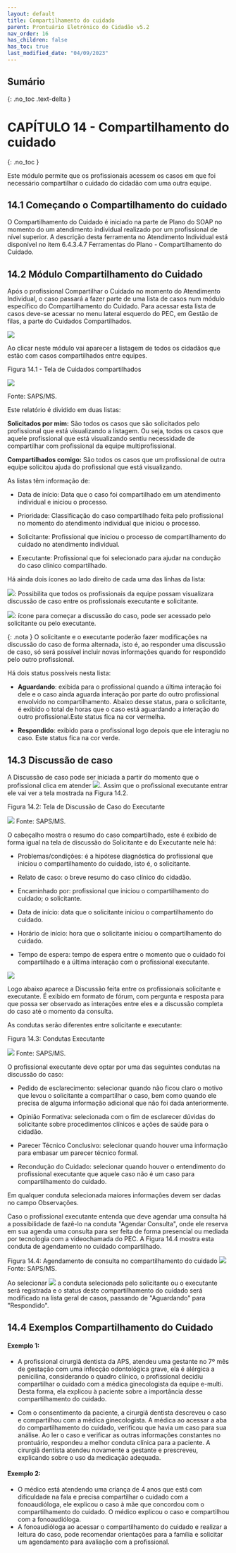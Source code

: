 ```yaml
---
layout: default
title: Compartilhamento do cuidado
parent: Prontuário Eletrônico do Cidadão v5.2
nav_order: 16
has_children: false
has_toc: true
last_modified_date: "04/09/2023"
---
```


## Sumário
{: .no_toc .text-delta }

# CAPÍTULO 14 - Compartilhamento do cuidado
{: .no_toc }

Este módulo permite que os profissionais acessem os casos em que foi necessário compartilhar o cuidado do cidadão com uma outra equipe. 


## 14.1 Começando o Compartilhamento do cuidado

O Compartilhamento do Cuidado é iniciado na parte de Plano do SOAP no momento do um atendimento individual realizado por um profissional de nível superior. A descrição desta ferramenta no Atendimento Individual está disponível no item 6.4.3.4.7 Ferramentas do Plano - Compartilhamento do Cuidado.


## 14.2 Módulo Compartilhamento do Cuidado

Após o profissional Compartilhar o Cuidado no momento do Atendimento Individual, o caso passará a fazer parte de uma lista de casos num módulo específico do Compartilhamento do Cuidado. Para acessar esta lista de casos deve-se acessar no menu lateral esquerdo do PEC, em Gestão de filas, a parte do Cuidados Compartilhados. 

![](media/comp_cuidado/pec_image1.png)

Ao clicar neste módulo vai aparecer a listagem de todos os cidadãos que estão com casos compartilhados entre equipes.

Figura 14.1 - Tela de Cuidados compartilhados 

![](media/comp_cuidado/pec_image2.png)

Fonte: SAPS/MS.

Este relatório é dividido em duas listas:

**Solicitados por mim:** São todos os casos que são solicitados pelo profissional que está visualizando a listagem. Ou seja, todos os casos que aquele profissional que está visualizando sentiu necessidade de compartilhar com profissional da equipe multiprofissional.

**Compartilhados comigo:** São todos os casos que um profissional de outra equipe solicitou ajuda do profissional que está visualizando.

As listas têm informação de:
- Data de início: Data que o caso foi compartilhado em um atendimento individual e iniciou o processo. 

- Prioridade: Classificação do caso compartilhado feita pelo profissional no momento do atendimento individual que iniciou o processo.

- Solicitante: Profissional que iniciou o processo de compartilhamento do cuidado no atendimento individual.

- Executante: Profissional que foi selecionado para ajudar na condução do caso clínico compartilhado.

Há ainda dois ícones ao lado direito de cada uma das linhas da lista:

![](media/comp_cuidado/pec_image3.png): Possibilita que todos os profissionais da equipe possam visualizara discussão de caso entre os profissionais executante e solicitante. 

![](media/comp_cuidado/pec_image4.png): ícone para começar a discussão do caso, pode ser acessado pelo solicitante ou pelo executante. 

{: .nota }
O solicitante e o executante poderão fazer modificações na discussão do caso de forma alternada, isto é, ao responder uma discussão de caso, só será possível incluir novas informações quando for respondido pelo outro profissional.

Há dois status possíveis nesta lista:
- **Aguardando**: exibida para o profissional quando a última interação foi dele e o caso ainda aguarda interação por parte do outro profissional envolvido no compartilhamento. Abaixo desse status, para o solicitante, é exibido o total de horas que o caso está aguardando a interação do outro profissional.Este status fica na cor vermelha.

- **Respondido**: exibido para o profissional logo depois que ele interagiu no caso. Este status fica na cor verde.

## 14.3 Discussão de caso

A Discussão de caso pode ser iniciada a partir do momento que o profissional clica em atender ![](media/comp_cuidado/pec_image4.png). Assim que o profissional executante entrar ele vai ver a tela mostrada na Figura 14.2.  

Figura 14.2: Tela de Discussão de Caso do Executante

![](media/comp_cuidado/pec_image5.png)
Fonte: SAPS/MS.

O cabeçalho mostra o resumo do caso compartilhado, este é exibido de forma igual na tela de discussão do Solicitante e do Executante nele há:

- Problemas/condições: é a hipótese diagnóstica do profissional que iniciou o compartilhamento do cuidado, isto é, o solicitante.

- Relato de caso: o breve resumo do caso clínico do cidadão.

- Encaminhado por: profissional que iniciou o compartilhamento do cuidado; o solicitante. 

- Data de início: data que o solicitante iniciou o compartilhamento do cuidado.

- Horário de início: hora que o solicitante iniciou o compartilhamento do cuidado.

- Tempo de espera: tempo de espera entre o momento que o cuidado foi compartilhado e a última interação com o profissional executante.

![](media/comp_cuidado/pec_image6.png)


Logo abaixo aparece a Discussão feita entre os profissionais solicitante e executante. É exibido em formato de fórum, com pergunta e resposta para que possa ser observado as interações entre eles e a discussão completa do caso até o momento da consulta.

As condutas serão diferentes entre solicitante e executante:

Figura 14.3: Condutas Executante

![](media/comp_cuidado/pec_image7.png)
Fonte: SAPS/MS.


O profissional executante deve optar por uma das seguintes condutas na discussão do caso:

- Pedido de esclarecimento: selecionar quando não ficou claro o motivo que levou o solicitante a compartilhar o caso, bem como quando ele precisa de alguma informação adicional que não foi dada anteriormente.

- Opinião Formativa: selecionada com o fim de esclarecer dúvidas do solicitante sobre procedimentos clínicos e ações de saúde para o cidadão. 

- Parecer Técnico Conclusivo: selecionar quando houver uma informação para embasar um parecer técnico formal.

- Recondução do Cuidado: selecionar quando houver o entendimento do profissional executante que aquele caso não é um caso para compartilhamento do cuidado.

Em qualquer conduta selecionada maiores informações devem ser dadas no campo Observações.

Caso o profissional executante entenda que deve agendar uma consulta há a possibilidade de fazê-lo na conduta "Agendar Consulta", onde ele reserva em sua agenda uma consulta para ser feita de forma presencial ou mediada por tecnologia com a videochamada do PEC. A Figura 14.4 mostra esta conduta de agendamento no cuidado compartilhado.

Figura 14.4: Agendamento de consulta no compartilhamento do cuidado
![](media/comp_cuidado/pec_image8.png)
Fonte: SAPS/MS.

Ao selecionar ![](media/comp_cuidado/pec_image9.png) a conduta selecionada pelo solicitante ou o executante será registrada e o status deste compartilhamento do cuidado será modificado na lista geral de casos, passando de "Aguardando" para "Respondido".

## 14.4 Exemplos Compartilhamento do Cuidado

#### Exemplo 1:

 - A profissional cirurgiã dentista da APS, atendeu uma gestante no 7º mês de gestação com uma infecção odontológica grave, ela é alérgica a penicilina, considerando o quadro clínico, o profissional decidiu compartilhar o cuidado com a médica ginecologista da equipe e-multi. Desta forma, ela explicou à paciente sobre a importância desse compartilhamento do cuidado. 

- Com o consentimento da paciente, a cirurgiã dentista descreveu o caso e compartilhou com a médica ginecologista. A médica ao acessar a aba do compartilhamento do cuidado, verificou que havia um caso para sua análise. Ao ler o caso e verificar as outras informações constantes no prontuário, respondeu a melhor conduta clínica para a paciente. A cirurgiã dentista atendeu novamente a gestante e prescreveu, explicando sobre o uso da medicação adequada. 

#### Exemplo 2:

- O médico está atendendo uma criança de 4 anos que está com dificuldade na fala e precisa compartilhar o cuidado com a fonoaudióloga, ele explicou o caso à mãe que concordou com o compartilhamento do cuidado. O médico explicou o caso e compartilhou com a fonoaudióloga. 
- A fonoaudióloga ao acessar o compartilhamento do cuidado e realizar a leitura do caso, pode recomendar orientações para a família e solicitar um agendamento para avaliação com a profissional. 

